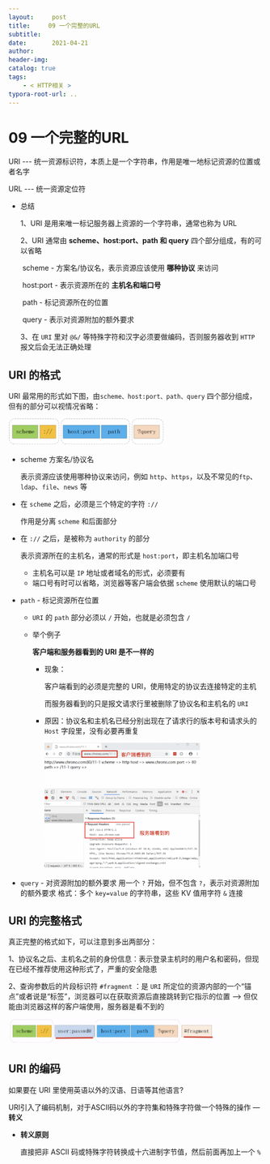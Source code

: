 ```yaml
---
layout:     post
title:     09 一个完整的URL
subtitle:  
date:       2021-04-21
author:     
header-img: 
catalog: true
tags:
    - < HTTP相关 >
typora-root-url: ..
---
```



# 09 一个完整的URL

URI --- 统一资源标识符，本质上是一个字符串，作用是唯一地标记资源的位置或者名字

URL --- 统一资源定位符

- 总结

    1、URI 是用来唯一标记服务器上资源的一个字符串，通常也称为 URL

    2、URI 通常由 **scheme、host:port、path 和 query**  四个部分组成，有的可以省略

    ​	scheme - 方案名/协议名，表示资源应该使用 **哪种协议** 来访问

    ​	host:port - 表示资源所在的 **主机名和端口号**

    ​	path - 标记资源所在的位置

    ​	query - 表示对资源附加的额外要求

    3、在 `URI` 里对 `@&/` 等特殊字符和汉字必须要做编码，否则服务器收到 `HTTP` 报文后会无法正确处理

## URI 的格式
 URI 最常用的形式如下图，由`scheme、host:port、path、query` 四个部分组成，但有的部分可以视情况省略：

<img src="/../img/assets_2019/image-20210421151117383.png" alt="image-20210421151117383" style="zoom:30%;" />

- scheme 方案名/协议名

    表示资源应该使用哪种协议来访问，例如 `http`、`https`，以及不常见的`ftp`、`ldap`、`file`、`news` 等

- 在 `scheme` 之后，必须是三个特定的字符 `://`

    作用是分离 `scheme` 和后面部分

-   在 `://` 之后，是被称为 `authority` 的部分

    表示资源所在的主机名，通常的形式是 `host:port`，即主机名加端口号
    
    -   主机名可以是 `IP` 地址或者域名的形式，必须要有
    -   端口号有时可以省略，浏览器等客户端会依据 `scheme` 使用默认的端口号
    
- `path` - 标记资源所在位置

    -   `URI` 的 `path` 部分必须以 `/` 开始，也就是必须包含 `/`

    - 举个例子

        **客户端和服务器看到的 URI 是不一样的**

        - 现象：

            客户端看到的必须是完整的 URI，使用特定的协议去连接特定的主机

            而服务器看到的只是报文请求行里被删除了协议名和主机名的 `URI`

        - 原因：协议名和主机名已经分别出现在了请求行的版本号和请求头的 `Host` 字段里，没有必要再重复

            <img src="/../img/assets_2019/image-20210421151216966.png" alt="image-20210421151216966" style="zoom:30%;" />

-   `query` - 对资源附加的额外要求
用一个 `?` 开始，但不包含 `?`，表示对资源附加的额外要求
格式：多个 `key=value` 的字符串，这些 KV 值用字符 `&` 连接

## URI 的完整格式
真正完整的格式如下，可以注意到多出两部分：

1、协议名之后、主机名之前的身份信息：表示登录主机时的用户名和密码，但现在已经不推荐使用这种形式了，严重的安全隐患

2、查询参数后的片段标识符 `#fragment` ：是 `URI` 所定位的资源内部的一个“锚点”或者说是“标签”，浏览器可以在获取资源后直接跳转到它指示的位置 --> 但仅能由浏览器这样的客户端使用，服务器是看不到的

<img src="/../img/assets_2019/image-20210421151255049.png" alt="image-20210421151255049" style="zoom:40%;" />

## URI 的编码
如果要在 URI 里使用英语以外的汉语、日语等其他语言?

URI引入了编码机制，对于ASCII码以外的字符集和特殊字符做一个特殊的操作 — **转义**

- **转义原则**

    直接把非 ASCII 码或特殊字符转换成十六进制字节值，然后前面再加上一个 `%`

